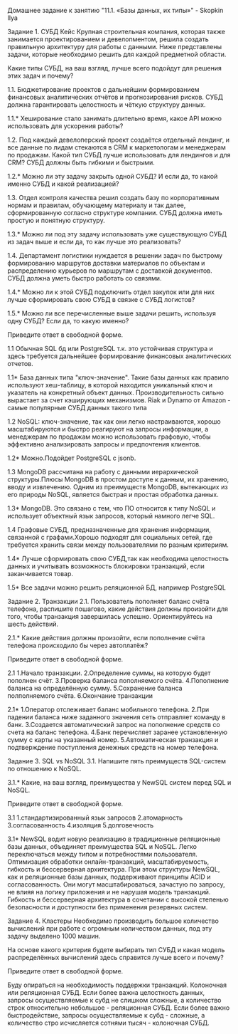 
Домашнее задание к занятию "11.1. «Базы данных, их типы»" - Skopkin Ilya



Задание 1. СУБД
Кейс
Крупная строительная компания, которая также занимается проектированием и девелопментом, решила создать правильную архитектуру для работы с данными. Ниже представлены задачи, которые необходимо решить для каждой предметной области.

Какие типы СУБД, на ваш взгляд, лучше всего подойдут для решения этих задач и почему?

1.1. Бюджетирование проектов с дальнейшим формированием финансовых аналитических отчётов и прогнозирования рисков. СУБД должна гарантировать целостность и чёткую структуру данных.

1.1.* Хеширование стало занимать длительно время, какое API можно использовать для ускорения работы?

1.2. Под каждый девелоперский проект создаётся отдельный лендинг, и все данные по лидам стекаются в CRM к маркетологам и менеджерам по продажам. Какой тип СУБД лучше использовать для лендингов и для CRM? СУБД должны быть гибкими и быстрыми.

1.2.* Можно ли эту задачу закрыть одной СУБД? И если да, то какой именно СУБД и какой реализацией?

1.3. Отдел контроля качества решил создать базу по корпоративным нормам и правилам, обучающему материалу и так далее, сформированную согласно структуре компании. СУБД должна иметь простую и понятную структуру.

1.3.* Можно ли под эту задачу использовать уже существующую СУБД из задач выше и если да, то как лучше это реализовать?

1.4. Департамент логистики нуждается в решении задач по быстрому формированию маршрутов доставки материалов по объектам и распределению курьеров по маршрутам с доставкой документов. СУБД должна уметь быстро работать со связями.

1.4.* Можно ли к этой СУБД подключить отдел закупок или для них лучше сформировать свою СУБД в связке с СУБД логистов?

1.5.* Можно ли все перечисленные выше задачи решить, используя одну СУБД? Если да, то какую именно?

Приведите ответ в свободной форме.

1.1 Обычная SQL бд или PostgreSQL т.к. это устойчивая структура и здесь требуется дальнейшее формирование финансовых аналитических отчетов.

1.1* База данных типа "ключ-значение". Такие базы данных как правило используют хеш-таблицу, в которой находится уникальный ключ и указатель на конкретный объект данных. Производительность сильно вырастает за счет кэширующих механизмов. Riak и Dynamo от Amazon - самые популярные СУБД данных такого типа

1.2  NoSQL: ключ-значение, так как они легко настраиваются, хорошо масштабируются и быстро реагируют на запросы информации, а менеджерам по продажам можно использовать графовую, чтобы эффективно анализировать запросы и предпочтения клиентов.

1.2* Можно.Подойдет PostgreSQL с jsonb.

1.3 MongoDB рассчитана на работу с данными иерархической структуры.Плюсы MongoDB в простом доступе к данным, их хранению, вводу и извлечению. Одним из преимуществ MongoDB, вытекающих из его природы NoSQL, является быстрая и простая обработка данных.

1.3* MongoDB.  Это связано с тем, что ПО относится к типу NoSQL и использует объектный язык запросов, который намного легче SQL.

1.4 Графовые СУБД, предназначенные для хранения информации, связанной с графами.Хорошо подходят для социальных сетей, где требуется хранить связи между пользователями по разным критериям.

1.4*  Лучше сформировать свою СУБД,так как необходима целостность данных и учитывать возможность блокировки транзакций, если заканчивается товар.

1.5* Все задачи можно решить реляционной БД, например PostgreSQL


Задание 2. Транзакции
2.1. Пользователь пополняет баланс счёта телефона, распишите пошагово, какие действия должны произойти для того, чтобы транзакция завершилась успешно. Ориентируйтесь на шесть действий.

2.1.* Какие действия должны произойти, если пополнение счёта телефона происходило бы через автоплатёж?

Приведите ответ в свободной форме.

2.1 1.Начало транзакции.
    2.Определение суммы, на которую будет пополнен счёт.
    3.Проверка баланса пополняемого счёта.
    4.Пополнение баланса на определённую сумму.
    5.Сохранение баланса полполняемого счёта.
    6.Окончание транзакции

2.1*  1.Оператор отслеживает баланс мобильного телефона.
      2.При падении баланса ниже заданного значения сеть отправляет команду в банк.
      3.Создается автоматический запрос на пополнение средств со счета на баланс телефона.
      4.Банк перечисляет заранее установленную сумму с карты на указанный номер.
      5.Автоматическая транзакция и подтверждение поступления денежных средств на номер телефона.

Задание 3. SQL vs NoSQL
3.1. Напишите пять преимуществ SQL-систем по отношению к NoSQL.

3.1.* Какие, на ваш взгляд, преимущества у NewSQL систем перед SQL и NoSQL.

Приведите ответ в свободной форме.

3.1 1.стандартизированный язык запросов
    2.атомарность
    3.согласованность
    4.изоляция
    5.долговечность

3.1* NewSQL водит новую реализацию в традиционные реляционные базы данных, объединяет преимущества SQL и NoSQL. Легко переключаться между типом и потребностями пользователя. Оптимизация обработки онлайн-транзакций, масштабируемость, гибкость и бессерверная архитектура. При этом структуры NewSQL, как и реляционные базы данных, поддерживают принципы ACID и согласованность. Они могут масштабироваться, зачастую по запросу, не влияя на логику приложения и не нарушая модель транзакций. Гибкость и бессерверная архитектура в сочетании с высокой степенью безопасности и доступности без применения резервных систем.


Задание 4. Кластеры
Необходимо производить большое количество вычислений при работе с огромным количеством данных, под эту задачу выделено 1000 машин.

На основе какого критерия будете выбирать тип СУБД и какая модель распределённых вычислений здесь справится лучше всего и почему?

Приведите ответ в свободной форме.


 Буду опираться на необходимость поддержки транзакций. Колоночная или реляционная СУБД. Если более важна целостность данных, запросы осуществляемые к субд не слишком сложные, а количество строк относительно небольшое - реляционная СУБД. Если более важно быстродействие, запросы осуществляемые к субд - сложные, а количество стро исчисляется сотнями тысяч - колоночная СУБД.


